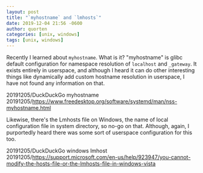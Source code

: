 ```yaml
---
layout: post
title: "`myhostname` and `lmhosts`"
date: 2019-12-04 21:56 -0600
author: quorten
categories: [unix, windows]
tags: [unix, windows]
---
```


Recently I learned about `myhostname`.  What is it?  "myhostname" is
glibc default configuration for namespace resolution of `localhost`
and `_gateway`.  It exists entirely in userspace, and although I heard
it can do other interesting things like dynamically add custom
hostname resolution in userspace, I have not found any information on
that.

20191205/DuckDuckGo myhostname  
20191205/https://www.freedesktop.org/software/systemd/man/nss-myhostname.html

Likewise, there's the Lmhosts file on Windows, the name of local
configuration file in system directory, so no-go on that.  Although,
again, I purportedly heard there was some sort of userspace
configuration for this too.

20191205/DuckDuckGo windows lmhost  
20191205/https://support.microsoft.com/en-us/help/923947/you-cannot-modify-the-hosts-file-or-the-lmhosts-file-in-windows-vista
